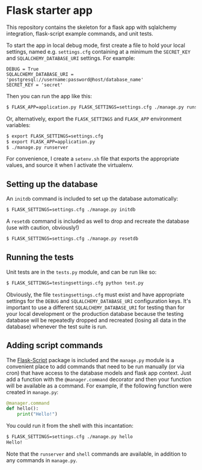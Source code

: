 # Flask starter app

This repository contains the skeleton for a flask app with sqlalchemy
integration, flask-script example commands, and unit tests.

To start the app in local debug mode, first create a file to hold your local
settings, named e.g. `settings.cfg` containing at a minimum the `SECRET_KEY`
and `SQLALCHEMY_DATABASE_URI` settings. For example:
```
DEBUG = True
SQLALCHEMY_DATABASE_URI = 'postgresql://username:password@host/database_name'
SECRET_KEY = 'secret'
```

Then you can run the app like this:
```sh
$ FLASK_APP=application.py FLASK_SETTINGS=settings.cfg ./manage.py runserver
```

Or, alternatively, export the `FLASK_SETTINGS` and `FLASK_APP` environment
variables:
```sh
$ export FLASK_SETTINGS=settings.cfg
$ export FLASK_APP=application.py
$ ./manage.py runserver
```

For convenience, I create a `setenv.sh` file that exports the appropriate
values, and source it when I activate the virtualenv.

## Setting up the database

An `initdb` command is included to set up the database automatically:
```sh
$ FLASK_SETTINGS=settings.cfg ./manage.py initdb
```

A `resetdb` command is included as well to drop and recreate the database (use
with caution, obviously!)
```sh
$ FLASK_SETTINGS=settings.cfg ./manage.py resetdb
```

## Running the tests

Unit tests are in the `tests.py` module, and can be run like so:
```sh
$ FLASK_SETTINGS=testingsettings.cfg python test.py
```

Obviously, the file `testingsettings.cfg` must exist and have appropriate
settings for the `DEBUG` and `SQLALCHEMY_DATABASE_URI` configuration keys. It's
important to use a different `SQLALCHEMY_DATABASE_URI` for testing than for
your local development or the production database because the testing database
will be repeatedly dropped and recreated (losing all data in the database)
whenever the test suite is run.

## Adding script commands

The [Flask-Script](https://flask-script.readthedocs.io/en/latest/) package is
included and the `manage.py` module is a convenient place to add commands that
need to be run manually (or via cron) that have access to the database models
and flask app context. Just add a function with the `@manager.command`
decorator and then your function will be available as a command. For example,
if the following function were created in `manage.py`:
```python
@manager.command
def hello():
    print("Hello!")
```

You could run it from the shell with this incantation:
```sh
$ FLASK_SETTINGS=settings.cfg ./manage.py hello
Hello!
```

Note that the `runserver` and `shell` commands are available, in addition to
any commands in `manage.py`.

